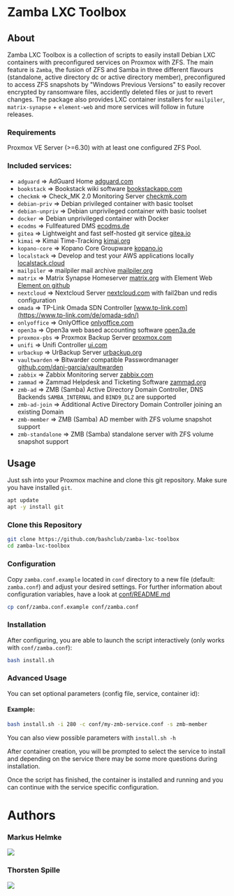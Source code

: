 # Zamba LXC Toolbox

## About
Zamba LXC Toolbox is a collection of scripts to easily install Debian LXC containers with preconfigured services on Proxmox with ZFS.
The main feature is `Zamba`, the fusion of ZFS and Samba in three different flavours (standalone, active directory dc or active directory member), preconfigured to access ZFS snapshots by "Windows Previous Versions" to easily recover encrypted by ransomware files, accidently deleted files or just to revert changes.
The package also provides LXC container installers for `mailpiler`, `matrix-synapse` + `element-web` and more services will follow in future releases.
### Requirements
Proxmox VE Server (>=6.30) with at least one configured ZFS Pool.
### Included services:
- `adguard` => AdGuard Home [adguard.com](https://adguard.com/)
- `bookstack` => Bookstack wiki software [bookstackapp.com](https://www.bookstackapp.com/)
- `checkmk` => Check_MK 2.0 Monitoring Server [checkmk.com](https://checkmk.com/)
- `debian-priv` => Debian privileged container with basic toolset
- `debian-unpriv` => Debian unprivileged container with basic toolset
- `docker` => Debian unprivileged container with Docker
- `ecodms` => Fullfeatured DMS [ecodms.de](https://www.ecodms.de)
- `gitea` => Lightweight and fast self-hosted git service [gitea.io](https://gitea.io)
- `kimai` => Kimai Time-Tracking [kimai.org](https://www.kimai.org/)
- `kopano-core` => Kopano Core Groupware [kopano.io](https://kopano.io/)
- `localstack` => Develop and test your AWS applications locally [localstack.cloud](https://www.localstack.cloud/)
- `mailpiler` => mailpiler mail archive [mailpiler.org](https://www.mailpiler.org/)
- `matrix` => Matrix Synapse Homeserver [matrix.org](https://matrix.org/docs/projects/server/synapse) with Element Web [Element on github](https://github.com/vector-im/element-web)
- `nextcloud` => Nextcloud Server [nextcloud.com](https://nextcloud.com/) with fail2ban und redis configuration
- `omada` => TP-Link Omada SDN Controller [www.tp-link.com](https://www.tp-link.com/de/omada-sdn/)
- `onlyoffice` => OnlyOffice [onlyoffice.com](https://onlyoffice.com)
- `open3a` => Open3a web based accounting software [open3a.de](https://open3a.de)
- `proxmox-pbs` => Proxmox Backup Server [proxmox.com](https://proxmox.com/en/proxmox-backup-server)
- `unifi` => Unifi Controller [ui.com](https://ui.com)
- `urbackup` => UrBackup Server [urbackup.org](https://urbackup.org)
- `vaultwarden` => Bitwarder compatible Passwordmanager [github.com/dani-garcia/vaultwarden](https://github.com/dani-garcia/vaultwarden)
- `zabbix` => Zabbix Monitoring server [zabbix.com](https://www.zabbix.com)
- `zammad` => Zammad Helpdesk and Ticketing Software [zammad.org](https://zammad.org/)
- `zmb-ad` => ZMB (Samba) Active Directory Domain Controller, DNS Backends `SAMBA_INTERNAL` and `BIND9_DLZ` are supported
- `zmb-ad-join` => Additional Active Directory Domain Controller joining an existing Domain
- `zmb-member` => ZMB (Samba) AD member with ZFS volume snapshot support
- `zmb-standalone` => ZMB (Samba) standalone server with ZFS volume snapshot support
## Usage
Just ssh into your Proxmox machine and clone this git repository. Make sure you have installed `git`.
```bash
apt update
apt -y install git
```
### Clone this Repository
```bash
git clone https://github.com/bashclub/zamba-lxc-toolbox
cd zamba-lxc-toolbox
```
### Configuration
Copy `zamba.conf.example` located in `conf` directory to a new file (default: `zamba.conf`) and adjust your desired settings.
For further information about configuration variables, have a look at [conf/README.md](conf/README.md)
```bash
cp conf/zamba.conf.example conf/zamba.conf
```
### Installation
After configuring, you are able to launch the script interactively (only works with `conf/zamba.conf`):
```bash
bash install.sh
```
### Advanced Usage
You can set optional parameters (config file, service, container id):
#### Example:
```bash
bash install.sh -i 280 -c conf/my-zmb-service.conf -s zmb-member
```
You can also view possible parameters with `install.sh -h`

After container creation, you will be prompted to select the service to install and depending on the service there may be some more questions during installation.

Once the script has finished, the container is installed and running and you can continue with the service specific configuration.

# Authors

### Markus Helmke
[<img src="https://storage.ko-fi.com/cdn/brandasset/kofi_s_tag_dark.png" rel="Support me on Ko-Fi">](https://ko-fi.com/nettwarker)

### Thorsten Spille
[<img src="https://storage.ko-fi.com/cdn/brandasset/kofi_s_tag_dark.png" rel="Support me on Ko-Fi">](https://ko-fi.com/thorakel)
